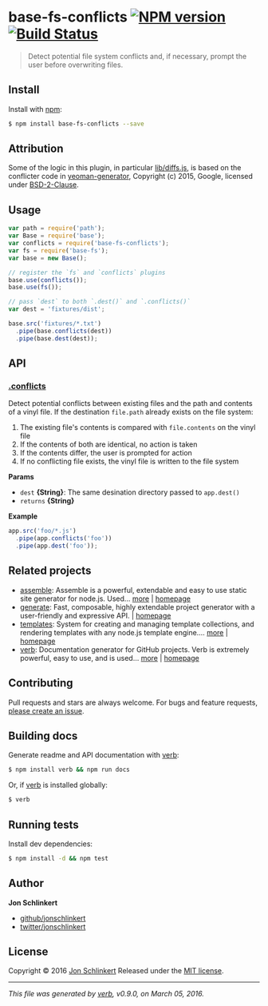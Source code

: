 # base-fs-conflicts [![NPM version](https://img.shields.io/npm/v/base-fs-conflicts.svg)](https://www.npmjs.com/package/base-fs-conflicts) [![Build Status](https://img.shields.io/travis/jonschlinkert/base-fs-conflicts.svg)](https://travis-ci.org/jonschlinkert/base-fs-conflicts)

> Detect potential file system conflicts and, if necessary, prompt the user before overwriting files.

## Install

Install with [npm](https://www.npmjs.com/):

```sh
$ npm install base-fs-conflicts --save
```

## Attribution

Some of the logic in this plugin, in particular [lib/diffs.js](./lib/diffs.js), is based on the conflicter code in [yeoman-generator](http://yeoman.io), Copyright (c) 2015, Google, licensed under [BSD-2-Clause](http://yeoman.io/learning/faq.html#license).

## Usage

```js
var path = require('path');
var Base = require('base');
var conflicts = require('base-fs-conflicts');
var fs = require('base-fs');
var base = new Base();

// register the `fs` and `conflicts` plugins
base.use(conflicts());
base.use(fs());

// pass `dest` to both `.dest()` and `.conflicts()`
var dest = 'fixtures/dist';

base.src('fixtures/*.txt')
  .pipe(base.conflicts(dest))
  .pipe(base.dest(dest));
```

## API

### [.conflicts](index.js#L29)

Detect potential conflicts between existing files and the path and contents of a vinyl file. If the destination `file.path` already exists on the file system:

1. The existing file's contents is compared with `file.contents` on the vinyl file
2. If the contents of both are identical, no action is taken
3. If the contents differ, the user is prompted for action
4. If no conflicting file exists, the vinyl file is written to the file system

**Params**

* `dest` **{String}**: The same desination directory passed to `app.dest()`
* `returns` **{String}**

**Example**

```js
app.src('foo/*.js')
  .pipe(app.conflicts('foo'))
  .pipe(app.dest('foo'));
```

## Related projects

* [assemble](https://www.npmjs.com/package/assemble): Assemble is a powerful, extendable and easy to use static site generator for node.js. Used… [more](https://www.npmjs.com/package/assemble) | [homepage](https://github.com/assemble/assemble)
* [generate](https://www.npmjs.com/package/generate): Fast, composable, highly extendable project generator with a user-friendly and expressive API. | [homepage](https://github.com/generate/generate)
* [templates](https://www.npmjs.com/package/templates): System for creating and managing template collections, and rendering templates with any node.js template engine.… [more](https://www.npmjs.com/package/templates) | [homepage](https://github.com/jonschlinkert/templates)
* [verb](https://www.npmjs.com/package/verb): Documentation generator for GitHub projects. Verb is extremely powerful, easy to use, and is used… [more](https://www.npmjs.com/package/verb) | [homepage](https://github.com/verbose/verb)

## Contributing

Pull requests and stars are always welcome. For bugs and feature requests, [please create an issue](https://github.com/jonschlinkert/base-fs-conflicts/issues/new).

## Building docs

Generate readme and API documentation with [verb](https://github.com/verbose/verb):

```sh
$ npm install verb && npm run docs
```

Or, if [verb](https://github.com/verbose/verb) is installed globally:

```sh
$ verb
```

## Running tests

Install dev dependencies:

```sh
$ npm install -d && npm test
```

## Author

**Jon Schlinkert**

* [github/jonschlinkert](https://github.com/jonschlinkert)
* [twitter/jonschlinkert](http://twitter.com/jonschlinkert)

## License

Copyright © 2016 [Jon Schlinkert](https://github.com/jonschlinkert)
Released under the [MIT license](https://github.com/jonschlinkert/base-fs-conflicts/blob/master/LICENSE).

***

_This file was generated by [verb](https://github.com/verbose/verb), v0.9.0, on March 05, 2016._